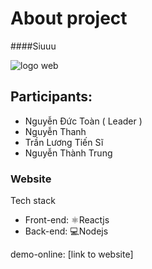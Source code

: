 
# About project
####Siuuu

![logo web](https://res.cloudinary.com/dw8ilqth2/image/upload/v1669807030/logo_mwaet4_f0vgnl.png)
## Participants:
- Nguyễn Đức Toàn ( Leader )
- Nguyễn Thanh
- Trần Lương Tiến Sĩ
- Nguyễn Thành Trung

### Website
Tech stack
- Front-end: ⚛️Reactjs
- Back-end: 💻Nodejs

demo-online: [link to website]
